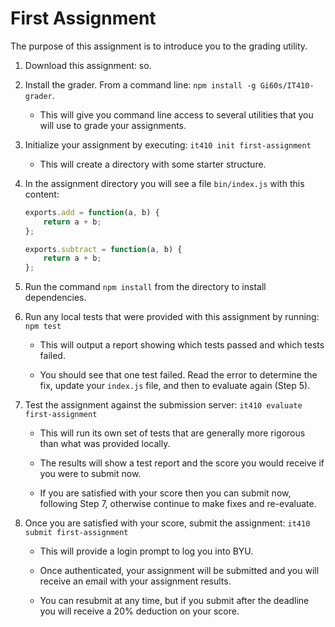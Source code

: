 # First Assignment

The purpose of this assignment is to introduce you to the grading utility.

1. Download this assignment: so.

1. Install the grader. From a command line: `npm install -g Gi60s/IT410-grader`.

    - This will give you command line access to several utilities that you will use to grade your assignments.

2. Initialize your assignment by executing: `it410 init first-assignment`

    - This will create a directory with some starter structure.

4. In the assignment directory you will see a file `bin/index.js` with this content:

    ```js
    exports.add = function(a, b) {
        return a + b;
    };
    
    exports.subtract = function(a, b) {
        return a + b;
    };
    ```

5. Run the command `npm install` from the directory to install dependencies.
    
6. Run any local tests that were provided with this assignment by running: `npm test`

    - This will output a report showing which tests passed and which tests failed.
     
    - You should see that one test failed. Read the error to determine the fix, update your `index.js` file, and then to evaluate again (Step 5).

7. Test the assignment against the submission server: `it410 evaluate first-assignment`

    - This will run its own set of tests that are generally more rigorous than what was provided locally. 

    - The results will show a test report and the score you would receive if you were to submit now.
     
    - If you are satisfied with your score then you can submit now, following Step 7, otherwise continue to make fixes and re-evaluate.

8. Once you are satisfied with your score, submit the assignment: `it410 submit first-assignment`

    - This will provide a login prompt to log you into BYU.
    
    - Once authenticated, your assignment will be submitted and you will receive an email with your assignment results.
    
    - You can resubmit at any time, but if you submit after the deadline you will receive a 20% deduction on your score.